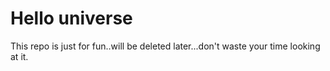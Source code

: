 # Hello universe

This repo is just for fun..will be deleted later...don't waste your time looking at it.
